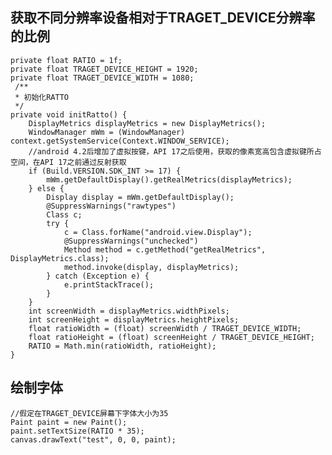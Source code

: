 ## 获取不同分辨率设备相对于TRAGET_DEVICE分辨率的比例 ##

    
    private float RATIO = 1f;
    private float TRAGET_DEVICE_HEIGHT = 1920;
    private float TRAGET_DEVICE_WIDTH = 1080;
     /**
     * 初始化RATTO
     */
    private void initRatto() {
        DisplayMetrics displayMetrics = new DisplayMetrics();
        WindowManager mWm = (WindowManager) context.getSystemService(Context.WINDOW_SERVICE);
        //android 4.2后增加了虚拟按键，API 17之后使用，获取的像素宽高包含虚拟键所占空间，在API 17之前通过反射获取
        if (Build.VERSION.SDK_INT >= 17) {
            mWm.getDefaultDisplay().getRealMetrics(displayMetrics);
        } else {
            Display display = mWm.getDefaultDisplay();
            @SuppressWarnings("rawtypes")
            Class c;
            try {
                c = Class.forName("android.view.Display");
                @SuppressWarnings("unchecked")
                Method method = c.getMethod("getRealMetrics", DisplayMetrics.class);
                method.invoke(display, displayMetrics);
            } catch (Exception e) {
                e.printStackTrace();
            }
        }
        int screenWidth = displayMetrics.widthPixels;
        int screenHeight = displayMetrics.heightPixels;
        float ratioWidth = (float) screenWidth / TRAGET_DEVICE_WIDTH;
        float ratioHeight = (float) screenHeight / TRAGET_DEVICE_HEIGHT;
        RATIO = Math.min(ratioWidth, ratioHeight);
    } 

## 绘制字体 ##

    //假定在TRAGET_DEVICE屏幕下字体大小为35 
    Paint paint = new Paint();  
    paint.setTextSize(RATIO * 35);  
    canvas.drawText("test", 0, 0, paint);    
 
